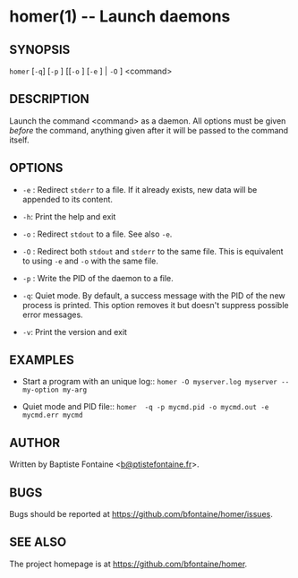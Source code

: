# homer(1) -- Launch daemons

## SYNOPSIS

`homer` [`-q`] [`-p` <file>] [[`-o` <file>] [`-e` <file>] | `-O` <file>] &lt;command&gt;

## DESCRIPTION

Launch the command &lt;command&gt; as a daemon. All options must be given *before*
the command, anything given after it will be passed to the command itself.

## OPTIONS

  * `-e` <file>:
    Redirect `stderr` to a file. If it already exists, new data will be
    appended to its content.

  * `-h`:
    Print the help and exit

  * `-o` <file>:
    Redirect `stdout` to a file. See also `-e`.

  * `-O` <file>:
    Redirect both `stdout` and `stderr` to the same file. This is equivalent to
    using `-e` and `-o` with the same file.

  * `-p` <file>:
    Write the PID of the daemon to a file.

  * `-q`:
    Quiet mode. By default, a success message with the PID of the new process
    is printed. This option removes it but doesn't suppress possible error
    messages.

  * `-v`:
    Print the version and exit


## EXAMPLES

  * Start a program with an unique log::
    `homer -O myserver.log myserver --my-option my-arg`

  * Quiet mode and PID file::
    `homer  -q -p mycmd.pid -o mycmd.out -e mycmd.err mycmd`

## AUTHOR

Written by Baptiste Fontaine <<b@ptistefontaine.fr>\>.

## BUGS

Bugs should be reported at <https://github.com/bfontaine/homer/issues>.

## SEE ALSO

The project homepage is at <https://github.com/bfontaine/homer>.
